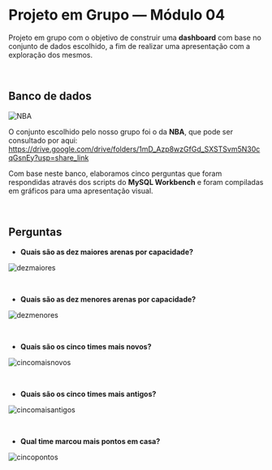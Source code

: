 # Projeto em Grupo — Módulo 04

Projeto em grupo com o objetivo de construir uma **dashboard** com base no conjunto de dados escolhido, a fim de realizar uma
apresentação com a exploração dos mesmos.

&nbsp;

## Banco de dados

![NBA](https://user-images.githubusercontent.com/109765899/216718690-60f496fa-43c3-490e-85b1-695f8e98ecc3.png)

O conjunto escolhido pelo nosso grupo foi o da **NBA**, que pode ser consultado por aqui: https://drive.google.com/drive/folders/1mD_Azp8wzGfGd_SXSTSvm5N30cqGsnEy?usp=share_link

Com base neste banco, elaboramos cinco perguntas que foram respondidas através dos scripts do **MySQL Workbench** e foram compiladas em gráficos para uma apresentação visual.

&nbsp;

## Perguntas

- **Quais são as dez maiores arenas por capacidade?**

![dezmaiores](https://user-images.githubusercontent.com/109765899/216722514-6090f71b-a101-4dc7-b0af-1f9410ce4328.jpg)

&nbsp;

- **Quais são as dez menores arenas por capacidade?**

![dezmenores](https://user-images.githubusercontent.com/109765899/216791684-f6dce6fc-2d14-4caa-b7a5-dfc8c464a7da.jpg)

&nbsp;

- **Quais são os cinco times mais novos?**

![cincomaisnovos](https://user-images.githubusercontent.com/109765899/216846414-8bf3fdf6-0936-4b97-85cd-1ae787c49ae6.jpg)

&nbsp;

- **Quais são os cinco times mais antigos?**

![cincomaisantigos](https://user-images.githubusercontent.com/109765899/216846429-3af07c5a-1652-4ee2-90ae-cb24c1258061.jpg)

&nbsp;

- **Qual time marcou mais pontos em casa?**

![cincopontos](https://user-images.githubusercontent.com/109765899/216846388-a6cbb360-6902-4b63-b55e-6e4d8de1d801.jpg)



